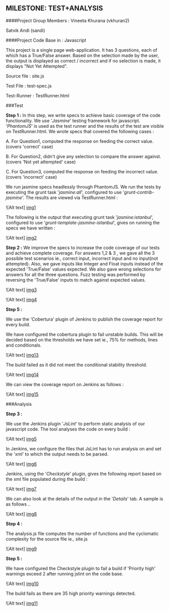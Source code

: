 MILESTONE: TEST+ANALYSIS
------------------------
####Project Group Members : 
Vineeta Khurana (vkhuran2)

Satvik Andi (sandi)
                          
####Project Code Base in : Javascript

This project is a single page web-application. It has 3 questions, each of which has a True/False answer. Based on the selection made by the user, the output is displayed as correct / incorrect and if no selection is made, it displays "Not Yet Attempted". 

Source file : site.js

Test File : test-spec.js

Test-Runner : TestRunner.html

###Test
  
  **Step 1 :**
  In this step, we write specs to achieve basic coverage of the code functionality. We use '*Jasmine*' testing framework for javascript. '*PhantomJS*' is used as the test runner and the results of the test are visible on TestRunner.html. We wrote specs that covered the following cases :
  
  A. For Question1, computed the response on feeding the correct value. (covers 'correct' case)
  
  B. For Question2, didn't give any selection to compare the answer against. (covers 'Not yet attempted' case)
  
  C. For Question3, computed the response on feeding the incorrect value. (covers 'incorrect' case)
  
  
  We run jasmine specs headlessly through PhantomJS. We run the tests by executing the grunt task '*jasmine:all*', configured to use '*grunt-contrib-jasmine*'. The results are viewed via TestRunner.html :
  
  ![Alt text] [img1]
  
 The following is the output that executing grunt task '*jasmine:istanbul*', configured to use '*grunt-template-jasmine-istanbul*', gives on running the specs we have written :
  
  ![Alt text] [img2]
  
  **Step 2 :**
  We improve the specs to increase the code coverage of our tests and achieve complete coverage. For answers 1,2 & 3 , we gave all the 3 possible test scenarios ie., correct input, incorrect input and no input(not attempted). Also, we gave inputs like Integer and Float inputs instead of the expected 'True/False' values expected. We also gave wrong selections for answers for all the three questions. Fuzz testing was performed by reversing the 'True/False' inputs to match against expected values.
  
  ![Alt text] [img3]
  
  ![Alt text] [img4]
  
 **Step 5 :**
 
  We use the 'Cobertura' plugin of Jenkins to publish the coverage report for every build.
  
  We have configured the cobertura plugin to fail unstable builds. This will be decided based on the thresholds we have set ie., 75% for methods, lines and conditionals.
  
  ![Alt text] [img13] 
  
 The build failed as it did not meet the conditional stability threshold.  
  
  ![Alt text] [img14] 
  
We can view the coverage report on Jenkins as follows :   
  
  ![Alt text] [img15]
  
###Analysis

  **Step 3 :**                          

  We use the Jenkins plugin '*JsLint*' to perform static analysis of our javascript code. The tool analyses the code on every build :
  
  ![Alt text] [img5]
  
 In Jenkins, we configure the files that JsLint has to run analysis on and  set the 'xml' to which the output needs to be parsed.  
  
  ![Alt text] [img6]
  
 Jenkins, using the '*Checkstyle*' plugin, gives the following report based on the xml file populated during the build :

  ![Alt text] [img7]
 
 We can also look at the details of the output in the '*Details*' tab. A sample is as follows ..
  
  ![Alt text] [img8]

 **Step 4 :**

 The analysis.js file computes the number of functions and the cyclomatic complexity for the source file ie., site.js

  ![Alt text] [img9]
  
 **Step 5 :**

  We have configured the Checkstyle plugin to fail a build if 'Priority high' warnings exceed 2 after running jslint on the code base. 

  ![Alt text] [img10]

 The build fails as there are 35 high priority warnings detected.
 
  ![Alt text] [img11]
  

 [img1]: ./Images/jasmine_output_1.PNG 
 [img2]: ./Images/coverage_report_step1.PNG
 [img3]: ./Images/fuzzing.PNG
 [img4]: ./Images/coverage_report_step2.PNG
 [img5]: ./Images/jslint_console_output.PNG
 [img6]: ./Images/jslint_config.PNG
 [img7]: ./Images/jslint_checkstyle_output.PNG
 [img8]: ./Images/jslint_checkstyle_output_details.PNG
 [img9]: ./Images/step4_analysis.PNG
 [img11]: /Images/buildfail_jslint.PNG
 [img10]: /Images/warnings_threshold_config.PNG
 [img12]: /Images/coverage_buildfail_jenkins.PNG
 [img14]: /Images/console_output_coverage_fail.PNG
 [img13]: /Images/buildfail_cobetura_config.PNG
 [img15]: /Images/coverage_buildfail_jenkins.PNG

